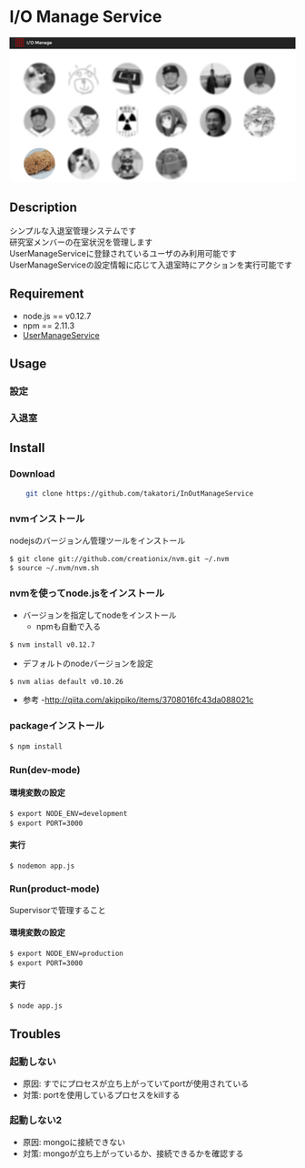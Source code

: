 I/O Manage Service
==================
![top](https://github.com/takatori/InOutManageService/blob/master/images/top.jpg)

## Description
シンプルな入退室管理システムです  
研究室メンバーの在室状況を管理します  
UserManageServiceに登録されているユーザのみ利用可能です  
UserManageServiceの設定情報に応じて入退室時にアクションを実行可能です

## Requirement
* node.js == v0.12.7
* npm == 2.11.3
* [UserManageService](https://github.com/takatori/UserManageService)

## Usage
### 設定


### 入退室


## Install
### Download
```bash
    git clone https://github.com/takatori/InOutManageService
```

### nvmインストール
nodejsのバージョンん管理ツールをインストール

```bash
$ git clone git://github.com/creationix/nvm.git ~/.nvm
$ source ~/.nvm/nvm.sh
```

### nvmを使ってnode.jsをインストール
- バージョンを指定してnodeをインストール
  - npmも自動で入る

```bash
$ nvm install v0.12.7
```

- デフォルトのnodeバージョンを設定

```bash
$ nvm alias default v0.10.26
```

- 参考
  -http://qiita.com/akippiko/items/3708016fc43da088021c

### packageインストール
```bash
$ npm install
```

### Run(dev-mode)
#### 環境変数の設定
```bash
$ export NODE_ENV=development
$ export PORT=3000
```

#### 実行
```bash
$ nodemon app.js
```

### Run(product-mode)
Supervisorで管理すること

#### 環境変数の設定
```bash
$ export NODE_ENV=production
$ export PORT=3000
```

#### 実行
```bash
$ node app.js
```


## Troubles
### 起動しない
- 原因: すでにプロセスが立ち上がっていてportが使用されている
- 対策: portを使用しているプロセスをkillする

### 起動しない2
- 原因: mongoに接続できない
- 対策: mongoが立ち上がっているか、接続できるかを確認する

